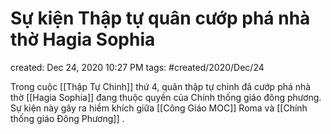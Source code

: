 # Sự kiện Thập tự quân cướp phá nhà thờ Hagia Sophia

created: Dec 24, 2020 10:27 PM
tags: #created/2020/Dec/24

Trong cuộc [[Thập Tự Chinh]] thứ 4, quân thập tự chinh đã cướp phá nhà thờ [[Hagia Sophia]] đang thuộc quyền của Chính thống giáo đông phương. Sự kiện này gây ra hiềm khích giữa [[Công Giáo MOC]] Roma và [[Chính thống giáo Đông Phương]] .